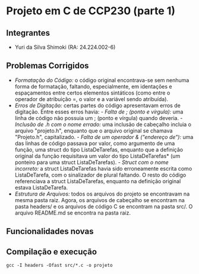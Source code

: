 # Projeto em C de CCP230 (parte 1)

## Integrantes

- Yuri da Silva Shimoki (RA: 24.224.002-6)

## Problemas Corrigidos

- *Formatação do Código:* o código original encontrava-se sem nenhuma forma de formatação, faltando, especialmente, em identações e espaçamentos entre certos elementos sintáticos (como entre o operador de atribuição =, o valor e a variável sendo atribuída).
- *Erros de Digitação:* certas partes do código apresentavam erros de digitação. Entre esses erros havia:
        - *Falta de ; (ponto e vírgula):* uma linha de código não possuia um ; (ponto e vírgula) quando deveria.
        - *Inclusão de .h com o nome errado:* uma inclusão de cabeçalho incluia o arquivo "projeto.h", enquanto que o arquivo original se chamava "Projeto.h", capitalizado.
        - *Falta de um operador & ("endereço de"):* uma das linhas de código passava por valor, como argumento de uma função, uma struct do tipo ListaDeTarefas, enquanto que a definição original da função requisitava um valor do tipo ListaDeTarefas* (um ponteiro para uma struct ListaDeTarefas).
        - *Struct com o nome incorreto:* a struct ListaDeTarefas havia sido erroneamente escrita como ListaDeTarefa, com o sinalizador de plural faltando. O resto do código referenciava a struct ListaDeTarefas, enquanto na definição original estava ListaDeTarefa.
- *Estrutura de Arquivos:* todos os arquivos do projeto se encontravam na mesma pasta raiz. Agora, os arquivos de cabeçalho se encontram na pasta headers/ e os arquivos de código C se encontram na pasta src/. O arquivo README.md se encontra na pasta raiz.

## Funcionalidades novas



## Compilação e execução

`gcc -I headers -Ofast src/*.c -o projeto`

